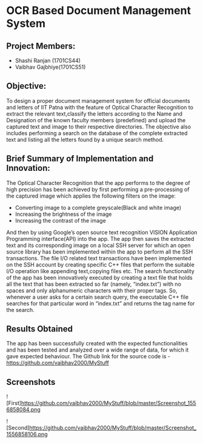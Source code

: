 # OCR Based Document Management System
## Project Members:
- Shashi Ranjan (1701CS44)
- Vaibhav Gajbhiye(1701CS51)

## Objective:
To design a proper document management system for official
documents and letters of IIT Patna with the feature of Optical Character
Recognition to extract the relevant text,classify the letters according to
the Name and Designation of the known faculty members (predefined)
and upload the captured text and image to their respective directories.
The objective also includes performing a search on the database of the
complete extracted text and listing all the letters found by a unique
search method.
## Brief Summary of Implementation and Innovation:
The Optical Character Recognition that the app performs to the degree
of high precision has been achieved by first performing a pre-processing
of the captured image which applies the following filters on the image:

- Converting image to a complete greyscale(Black and white image)
- Increasing the brightness of the image
- Increasing the contrast of the image

And then by using Google’s open source text recognition VISION
Application Programming interface(API) into the app.
The app then saves the extracted text and its corresponding image on a
local SSH server for which an open source library has been
implemented within the app to perform all the SSH transactions.
The file I/O related text transactions have been implemented on the SSH
account by creating specific C++ files that perform the suitable I/O
operation like appending text,copying files etc.
The search functionality of the app has been innovatively executed by
creating a text file that holds all the text that has been extracted so far
(namely, “index.txt”) with no spaces and only alphanumeric characters
with their proper tags. So, whenever a user asks for a certain search
query, the executable C++ file searches for that particular word in
“index.txt” and returns the tag name for the search.
## Results Obtained
The app has been successfully created with the expected functionalities
and has been tested and analyzed over a wide range of data, for which it
gave expected behaviour.
The Github link for the source code is
-https://github.com/vaibhav2000/MyStuff

## Screenshots

![First]https://github.com/vaibhav2000/MyStuff/blob/master/Screenshot_1556858084.png

![Second]https://github.com/vaibhav2000/MyStuff/blob/master/Screenshot_1556858106.png
 
